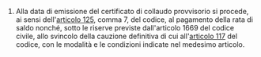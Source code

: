 1. Alla data di emissione del certificato di collaudo provvisorio si procede, ai sensi dell'[articolo 125](/articolo-125/2), comma 7, del codice, al pagamento della rata di saldo nonché, sotto le riserve previste dall'articolo 1669 del codice civile, allo svincolo della cauzione definitiva di cui all'[articolo 117](/articolo-117/1) del codice, con le modalità e le condizioni indicate nel medesimo articolo.